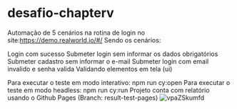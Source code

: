 ﻿# desafio-chapterv

Automação de 5 cenários na rotina de login no site:https://demo.realworld.io/#/  Sendo os cenários:

Login com sucesso
Submeter login sem informar os dados obrigatórios
Submeter cadastro sem informar o e-mail
Submeter login com email invalido e senha valida
Validando elementos em tela (ui)

Para executar o teste em modo interativo: npm run cy:open
Para executar o teste em modo headless: npm run cy:run
Projeto conta com relatório usando o Github Pages (Branch: result-test-pages)
![vpaZSkumfd](https://user-images.githubusercontent.com/77576383/145491178-0fc43e1e-01e3-4a67-87ba-83b571b87303.gif)
